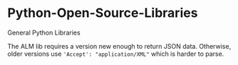# Python-Open-Source-Libraries
General Python Libraries

The ALM lib requires a version new enough to return JSON data. Otherwise, older versions use `'Accept': "application/XML"` which is harder to parse.
